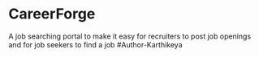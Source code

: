 # CareerForge
A job searching portal to make it easy for recruiters to post job openings and for job seekers to find a job 
#Author-Karthikeya
